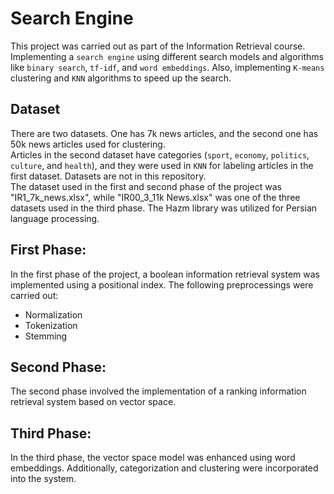 # Search Engine

This project was carried out as part of the Information Retrieval course.  
Implementing a `search engine` using different search models and algorithms like `binary search`, `tf-idf`, and `word embeddings`. Also, implementing `K-means` clustering and `KNN` algorithms to speed up the search.
## Dataset
There are two datasets. One has 7k news articles, and the second one has 50k news articles used for clustering.   
Articles in the second dataset have categories (`sport`, `economy`, `politics`, `culture`, and `health`), and they were used in `KNN` for labeling articles in the first dataset. Datasets are not in this repository.  
The dataset used in the first and second phase of the project was "IR1_7k_news.xlsx", while "IR00_3_11k News.xlsx" was one of the three datasets used in the third phase. The Hazm library was utilized for Persian language processing.  

## First Phase:
In the first phase of the project, a boolean information retrieval system was implemented using a positional index. The following preprocessings were carried out:

- Normalization
- Tokenization
- Stemming  
## Second Phase:
The second phase involved the implementation of a ranking information retrieval system based on vector space.

## Third Phase:
In the third phase, the vector space model was enhanced using word embeddings. Additionally, categorization and clustering were incorporated into the system.
